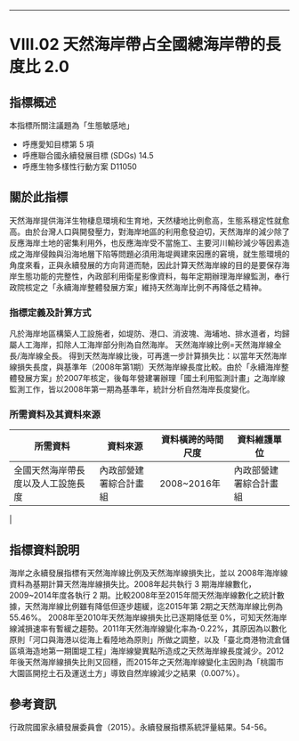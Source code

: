 
---
# VIII.02 天然海岸帶占全國總海岸帶的長度比 2.0



## 指標概述
本指標所關注議題為「生態敏感地」
* 呼應愛知目標第 5 項
* 呼應聯合國永續發展目標 (SDGs) 14.5
* 呼應生物多樣性行動方案 D11050 

<script type="text/javascript" src="http://cdn.mathjax.org/mathjax/latest/MathJax.js?config=TeX-AMS-MML_HTMLorMML"></script>


## 關於此指標
天然海岸提供海洋生物棲息環境和生育地，天然棲地比例愈高，生態系穩定性就愈高。由於台灣人口與開發壓力，對海岸地區的利用愈發迫切，天然海岸的減少除了反應海岸土地的密集利用外，也反應海岸受不當施工、主要河川輸砂減少等因素造成之海岸侵蝕與沿海地層下陷等問題必須用海堤興建來因應的窘境，就生態環境的角度來看，正與永續發展的方向背道而馳，因此計算天然海岸線的目的是要保存海岸生態功能的完整性，內政部利用衛星影像資料，每年定期辦理海岸線監測，奉行政院核定之「永續海岸整體發展方案」維持天然海岸比例不再降低之精神。




### 指標定義及計算方式

凡於海岸地區構築人工設施者，如堤防、港口、消波塊、海埔地、排水道者，均歸屬人工海岸，扣除人工海岸部分則為自然海岸。
天然海岸線比例=天然海岸線全長/海岸線全長。
得到天然海岸線比後，可再進一步計算損失比：以當年天然海岸線損失長度，與基準年（2008年第1期）天然海岸線長度比較。由於「永續海岸整體發展方案」於2007年核定，後每年營建署辦理「國土利用監測計畫」之海岸線監測工作，皆以2008年第一期為基準年，統計分析自然海岸長度變化。



### 所需資料及其資料來源

| 所需資料 | 資料來源 | 資料橫跨的時間尺度 | 資料維護單位 |
| ----- | ----- | ----- | ----- |
| 全國天然海岸帶長度以及人工設施長度| 內政部營建署綜合計畫組 | 2008~2016年 | 內政部營建署綜合計畫組
|



## 指標資料說明

海岸之永續發展指標有天然海岸線比例及天然海岸線損失比，並以 2008年海岸線資料為基期計算天然海岸線損失比。2008年起共執行 3 期海岸線數化，2009~2014年度各執行 2 期。比較2008年至2015年間天然海岸線數化之統計數據，天然海岸線比例雖有降低但逐步趨緩，迄2015年第 2期之天然海岸線比例為55.46%。
2008年至2010年天然海岸線損失比已逐期降低至 0%，可知天然海岸線減損速率有暫緩之趨勢。2011年天然海岸線變化率為-0.22%，其原因為以數化原則「河口與海港以從海上看陸地為原則」所做之調整，以及「臺北商港物流倉儲區填海造地第一期圍堤工程」海岸線變異點所造成之天然海岸線長度減少。2012年後天然海岸線損失比則又回穩，而2015年之天然海岸線變化主因則為「桃園市大園區開挖土石及運送土方」導致自然岸線減少之結果（0.007%）。




## 參考資訊

行政院國家永續發展委員會（2015）。永續發展指標系統評量結果。54-56。
